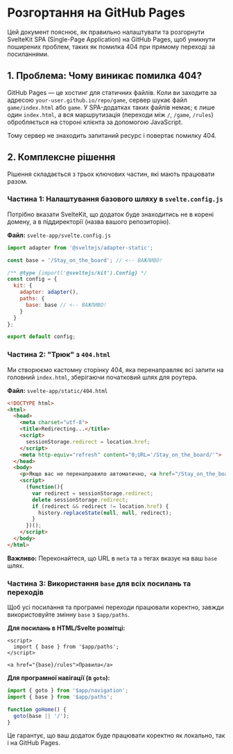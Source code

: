 # Розгортання на GitHub Pages

Цей документ пояснює, як правильно налаштувати та розгорнути SvelteKit SPA (Single-Page Application) на GitHub Pages, щоб уникнути поширених проблем, таких як помилка 404 при прямому переході за посиланнями.

## 1. Проблема: Чому виникає помилка 404?

GitHub Pages — це хостинг для статичних файлів. Коли ви заходите за адресою `your-user.github.io/repo/game`, сервер шукає файл `game/index.html` або `game`. У SPA-додатках таких файлів немає; є лише один `index.html`, а вся маршрутизація (переходи між `/`, `/game`, `/rules`) обробляється на стороні клієнта за допомогою JavaScript.

Тому сервер не знаходить запитаний ресурс і повертає помилку 404.

## 2. Комплексне рішення

Рішення складається з трьох ключових частин, які мають працювати разом.

### Частина 1: Налаштування базового шляху в `svelte.config.js`

Потрібно вказати SvelteKit, що додаток буде знаходитись не в корені домену, а в піддиректорії (назва вашого репозиторію).

**Файл:** `svelte-app/svelte.config.js`
```javascript
import adapter from '@sveltejs/adapter-static';

const base = '/Stay_on_the_board'; // <-- ВАЖЛИВО!

/** @type {import('@sveltejs/kit').Config} */
const config = {
  kit: {
    adapter: adapter(),
    paths: {
      base: base // <-- ВАЖЛИВО!
    }
  }
};

export default config;
```

### Частина 2: "Трюк" з `404.html`

Ми створюємо кастомну сторінку 404, яка перенаправляє всі запити на головний `index.html`, зберігаючи початковий шлях для роутера.

**Файл:** `svelte-app/static/404.html`
```html
<!DOCTYPE html>
<html>
  <head>
    <meta charset="utf-8">
    <title>Redirecting...</title>
    <script>
      sessionStorage.redirect = location.href;
    </script>
    <meta http-equiv="refresh" content="0;URL='/Stay_on_the_board/'">
  </head>
  <body>
    <p>Якщо вас не перенаправило автоматично, <a href="/Stay_on_the_board/">натисніть сюди</a>.</p>
    <script>
      (function(){
        var redirect = sessionStorage.redirect;
        delete sessionStorage.redirect;
        if (redirect && redirect != location.href) {
          history.replaceState(null, null, redirect);
        }
      })();
    </script>
  </body>
</html>
```
**Важливо:** Переконайтеся, що URL в `meta` та `a` тегах вказує на ваш `base` шлях.

### Частина 3: Використання `base` для всіх посилань та переходів

Щоб усі посилання та програмні переходи працювали коректно, завжди використовуйте змінну `base` з `$app/paths`.

**Для посилань в HTML/Svelte розмітці:**
```svelte
<script>
  import { base } from '$app/paths';
</script>

<a href="{base}/rules">Правила</a>
```

**Для програмної навігації (в `goto`):**
```javascript
import { goto } from '$app/navigation';
import { base } from '$app/paths';

function goHome() {
  goto(base || '/');
}
```
Це гарантує, що ваш додаток буде працювати коректно як локально, так і на GitHub Pages. 